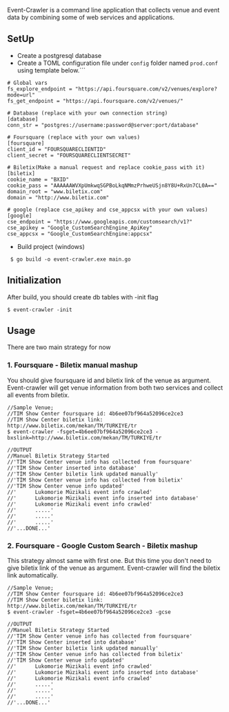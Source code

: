 Event-Crawler is a command line application that collects venue and event data by combining some of web services and applications. 

## SetUp

 - Create a postgresql database
 - Create a TOML configuration file under `config` folder named `prod.conf` using template below.```
```
# Global vars
fs_explore_endpoint = "https://api.foursquare.com/v2/venues/explore?mode=url"
fs_get_endpoint = "https://api.foursquare.com/v2/venues/"

# Database (replace with your own connection string)
[database] 
conn_str = "postgres://username:password@server:port/database"

# Foursquare (replace with your own values)
[foursquare]
client_id = "FOURSQUARECLIENTID"
client_secret = "FOURSQUARECLIENTSECRET"

# Biletix(Make a manual request and replace cookie_pass with it)
[biletix] 
cookie_name = "BXID"
cookie_pass = "AAAAAAWVXpUmkwqSGPBoLkqNMmzPrhweUSjn8Y8U+RxUn7CL0A=="
domain_root = "www.biletix.com"
domain = "http://www.biletix.com"

# google (replace cse_apikey and cse_appcsx with your own values)
[google] 
cse_endpoint = "https://www.googleapis.com/customsearch/v1?"
cse_apikey = "Google_CustomSearchEngine_ApiKey"
cse_appcsx = "Google_CustomSearchEngine:appcsx"

```
 - Build project (windows)
```
 $ go build -o event-crawler.exe main.go
```

## Initialization
After build, you should create db tables with -init flag
```
$ event-crawler -init
```
## Usage
There are two main strategy for now
### 1. Foursquare - Biletix manual mashup
You should give foursquare id and biletix link of the venue as argument. Event-crawler will get venue information from both two services and collect all events from biletix.

```
//Sample Venue;
//TIM Show Center foursquare id: 4b6ee07bf964a52096ce2ce3
//TIM Show Center biletix link: http://www.biletix.com/mekan/TM/TURKIYE/tr
$ event-crawler -fsget=4b6ee07bf964a52096ce2ce3 -bxslink=http://www.biletix.com/mekan/TM/TURKIYE/tr

//OUTPUT
//Manuel Biletix Strategy Started
//'TİM Show Center venue info has collected from foursquare'
//'TİM Show Center inserted into database'
//'TİM Show Center biletix link updated manually'
//'TİM Show Center venue info has collected from biletix'
//'TİM Show Center venue info updated'
//'      Lukomorie Müzikali event info crawled'
//'      Lukomorie Müzikali event info inserted into database'
//'      Lukomorie Müzikali event info crawled'
//'      .....'
//'      .....'
//'      .....'
//'...DONE...'
```

### 2. Foursquare - Google Custom Search - Biletix mashup
This strategy  almost same with first one. But this time you don't need to give biletix link of the venue as argument. Event-crawler will find the biletix link automatically.
```
//Sample Venue;
//TIM Show Center foursquare id: 4b6ee07bf964a52096ce2ce3
//TIM Show Center biletix link: http://www.biletix.com/mekan/TM/TURKIYE/tr
$ event-crawler -fsget=4b6ee07bf964a52096ce2ce3 -gcse

//OUTPUT
//Manuel Biletix Strategy Started
//'TİM Show Center venue info has collected from foursquare'
//'TİM Show Center inserted into database'
//'TİM Show Center biletix link updated manually'
//'TİM Show Center venue info has collected from biletix'
//'TİM Show Center venue info updated'
//'      Lukomorie Müzikali event info crawled'
//'      Lukomorie Müzikali event info inserted into database'
//'      Lukomorie Müzikali event info crawled'
//'      .....'
//'      .....'
//'      .....'
//'...DONE...'
```

